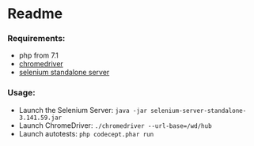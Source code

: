 # Readme #

### Requirements: ###
* php from 7.1
* [chromedriver](https://sites.google.com/a/chromium.org/chromedriver/downloads)
* [selenium standalone server](http://docs.seleniumhq.org/download/)

### Usage: ###

* Launch the Selenium Server: `java -jar selenium-server-standalone-3.141.59.jar`
* Launch ChromeDriver: `./chromedriver --url-base=/wd/hub`
* Launch autotests: `php codecept.phar run`
